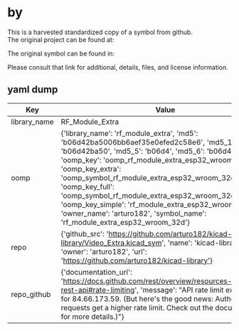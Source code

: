 #  by   
This is a harvested standardized copy of a symbol from github.  
The original project can be found at:  
  
The original symbol can be found in:

Please consult that link for additional, details, files, and license information.  
## yaml dump  
| Key | Value |  
| --- | --- |  
| library_name | RF_Module_Extra |  
| oomp | {'library_name': 'rf_module_extra', 'md5': 'b06d42ba5006bb6aef35e0efed2c58e6', 'md5_10': 'b06d42ba50', 'md5_5': 'b06d4', 'md5_6': 'b06d42', 'oomp_key': 'oomp_rf_module_extra_esp32_wroom_32d', 'oomp_key_extra': 'oomp_symbol_rf_module_extra_esp32_wroom_32d', 'oomp_key_full': 'oomp_symbol_rf_module_extra_esp32_wroom_32d_b06d42', 'oomp_key_simple': 'rf_module_extra_esp32_wroom_32d', 'owner_name': 'arturo182', 'symbol_name': 'rf_module_extra_esp32_wroom_32d'} |  
| repo | {'github_src': 'https://github.com/arturo182/kicad-library/Video_Extra.kicad_sym', 'name': 'kicad-library', 'owner': 'arturo182', 'url': 'https://github.com/arturo182/kicad-library'} |  
| repo_github | {'documentation_url': 'https://docs.github.com/rest/overview/resources-in-the-rest-api#rate-limiting', 'message': "API rate limit exceeded for 84.66.173.59. (But here's the good news: Authenticated requests get a higher rate limit. Check out the documentation for more details.)"} |  

